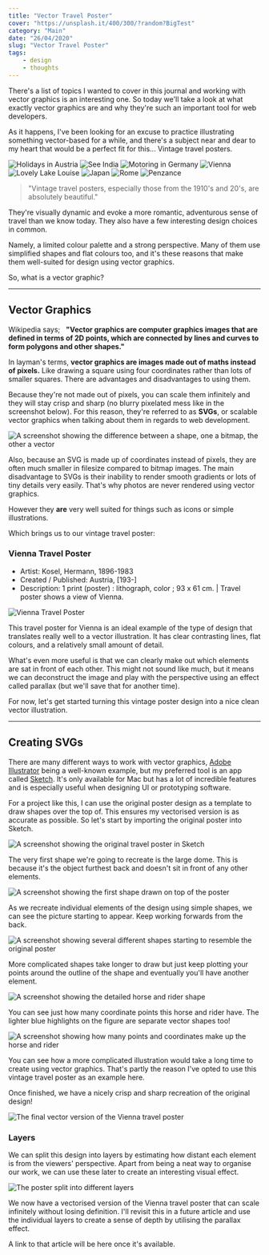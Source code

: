 ```yaml
---
title: "Vector Travel Poster"
cover: "https://unsplash.it/400/300/?random?BigTest"
category: "Main"
date: "26/04/2020"
slug: "Vector Travel Poster"
tags:
    - design
    - thoughts
---
```


<!--- NOTE: Still in quarantine due to COVID-19. I've been wanting to write this post for years. --->

There's a list of topics I wanted to cover in this journal and working with vector graphics is an interesting one. So today we'll take a look at what exactly vector graphics are and why they're such an important tool for web developers.

As it happens, I've been looking for an excuse to practice illustrating something vector-based for a while, and there's a subject near and dear to my heart that would be a perfect fit for this... Vintage travel posters.

<div class="note posters">
    <img class="poster" src="/Austria.jpg" alt="Holidays in Austria" />
    <img class="poster" src="/India.jpg" alt="See India" />
    <img class="poster" src="/Germany.jpg" alt="Motoring in Germany" />
    <img class="poster" src="/Vienna.jpg" alt="Vienna" />
    <img class="poster" src="/Canada.jpg" alt="Lovely Lake Louise" />
    <img class="poster" src="/Japan.jpg" alt="Japan" />
    <img class="poster" src="/Rome.jpg" alt="Rome" />
    <img class="poster" src="/Penzance.jpg" alt="Penzance" />
</div>

> "Vintage travel posters, especially those from the 1910's and 20's, are absolutely beautiful."

They're visually dynamic and evoke a more romantic, adventurous sense of travel than we know today. They also have a few interesting design choices in common.

Namely, a limited colour palette and a strong perspective. Many of them use simplified shapes and flat colours too, and it's these reasons that make them well-suited for design using vector graphics.

So, what is a vector graphic?

---

## Vector Graphics

Wikipedia says;&nbsp;&nbsp; 
**"Vector graphics are computer graphics images that are defined in terms of 2D points, which are connected by lines and curves to form polygons and other shapes."**

In layman's terms, **vector graphics are images made out of maths instead of pixels.** Like drawing a square using four coordinates rather than lots of smaller squares. There are advantages and disadvantages to using them.

Because they're not made out of pixels, you can scale them infinitely and they will stay crisp and sharp (no blurry pixelated mess like in the screenshot below). For this reason, they're referred to as **SVGs**, or scalable vector graphics when talking about them in regards to web development.

<div class="screenshot">
    <img src="/pixelated.png" alt="A screenshot showing the difference between a shape, one a bitmap, the other a vector" />
</div>

Also, because an SVG is made up of coordinates instead of pixels, they are often much smaller in filesize compared to bitmap images. The main disadvantage to SVGs is their inability to render smooth gradients or lots of tiny details very easily. That's why photos are never rendered using vector graphics.

However they **are** very well suited for things such as icons or simple illustrations.

Which brings us to our vintage travel poster:

<div class="book-info">
    <div class="left">
        <h3>Vienna Travel Poster</h3>
        <ul>
            <li>Artist: Kosel, Hermann, 1896-1983</li>
            <li>Created / Published: Austria, [193-]</li>
            <li>Description: 1 print (poster) : lithograph, color ; 93 x 61 cm. | Travel poster shows a view of Vienna.</li>
        </ul>
    </div>
    <img class="cover" src="/Vienna.jpg" alt="Vienna Travel Poster" />
</div>

This travel poster for Vienna is an ideal example of the type of design that translates really well to a vector illustration. It has clear contrasting lines, flat colours, and a relatively small amount of detail.

What's even more useful is that we can clearly make out which elements are sat in front of each other. This might not sound like much, but it means we can deconstruct the image and play with the perspective using an effect called parallax (but we'll save that for another time).

For now, let's get started turning this vintage poster design into a nice clean vector illustration.

---

## Creating SVGs

There are many different ways to work with vector graphics, [Adobe Illustrator](https://www.adobe.com/products/illustrator.html) being a well-known example, but my preferred tool is an app called [Sketch](https://www.sketch.com/). It's only available for Mac but has a lot of incredible features and is especially useful when designing UI or prototyping software.

For a project like this, I can use the original poster design as a template to draw shapes over the top of. This ensures my vectorised version is as accurate as possible. So let's start by importing the original poster into Sketch.

<div class="screenshot">
    <img src="/beginning.png" alt="A screenshot showing the original travel poster in Sketch" />
</div>

The very first shape we're going to recreate is the large dome. This is because it's the object furthest back and doesn't sit in front of any other elements.

<div class="screenshot">
    <img src="/first-shape.png" alt="A screenshot showing the first shape drawn on top of the poster" />
</div>

As we recreate individual elements of the design using simple shapes, we can see the picture starting to appear. Keep working forwards from the back.

<div class="screenshot">
    <img src="/simple-shapes.png" alt="A screenshot showing several different shapes starting to resemble the original poster" />
</div>

More complicated shapes take longer to draw but just keep plotting your points around the outline of the shape and eventually you'll have another element.

<div class="screenshot">
    <img src="/horse.png" alt="A screenshot showing the detailed horse and rider shape" />
</div>

You can see just how many coordinate points this horse and rider have. The lighter blue highlights on the figure are separate vector shapes too!

<div class="screenshot">
    <img src="/horse-outline.png" alt="A screenshot showing how many points and coordinates make up the horse and rider" />
</div>

You can see how a more complicated illustration would take a long time to create using vector graphics. That's partly the reason I've opted to use this vintage travel poster as an example here.

Once finished, we have a nicely crisp and sharp recreation of the original design!

<div class="screenshot">
    <img src="/vienna-vector.png" alt="The final vector version of the Vienna travel poster" />
</div>

<div class="note diagram">
    <h3>Layers</h3>
    <p>
        We can split this design into layers by estimating how distant each element is from the viewers' perspective. Apart from being a neat way to organise our work, we can use these later to create an interesting visual effect.
    </p>
    <img class="diagram" src="/Vienna-Layers-Perspective.png" alt="The poster split into different layers" />
</div>

We now have a vectorised version of the Vienna travel poster that can scale infinitely without losing definition. I'll revisit this in a future article and use the individual layers to create a sense of depth by utilising the parallax effect.

A link to that article will be here once it's available.